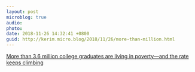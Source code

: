 ```yaml
---
layout: post
microblog: true
audio: 
photo: 
date: 2018-11-26 14:32:41 +0800
guid: http://kerim.micro.blog/2018/11/26/more-than-million.html
---
```

[More than 3.6 million college graduates are living in poverty—and the rate keeps climbing](https://www.msn.com/en-us/news/poverty/more-than-36-million-college-graduates-are-living-in-poverty%C3%A2%E2%82%AC%E2%80%9Dand-the-rate-keeps-climbing/ar-BBNfjjt)
